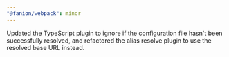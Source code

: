 ```yaml
---
"@fanion/webpack": minor
---
```


Updated the TypeScript plugin to ignore if the configuration file hasn't been successfully resolved, and refactored the alias resolve plugin to use the resolved base URL instead.
